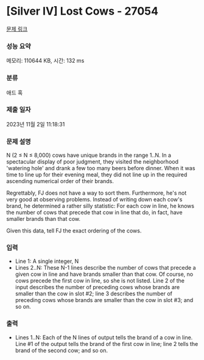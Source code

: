 # [Silver IV] Lost Cows - 27054 

[문제 링크](https://www.acmicpc.net/problem/27054) 

### 성능 요약

메모리: 110644 KB, 시간: 132 ms

### 분류

애드 혹

### 제출 일자

2023년 11월 2일 11:18:31

### 문제 설명

<p>N (2 ≤ N ≤ 8,000) cows have unique brands in the range 1..N. In a spectacular display of poor judgment, they visited the neighborhood 'watering hole' and drank a few too many beers before dinner. When it was time to line up for their evening meal, they did not line up in the required ascending numerical order of their brands.</p>

<p>Regrettably, FJ does not have a way to sort them. Furthermore, he's not very good at observing problems. Instead of writing down each cow's brand, he determined a rather silly statistic: For each cow in line, he knows the number of cows that precede that cow in line that do, in fact, have smaller brands than that cow.</p>

<p>Given this data, tell FJ the exact ordering of the cows.</p>

### 입력 

 <ul>
	<li>Line 1: A single integer, N</li>
	<li>Lines 2..N: These N-1 lines describe the number of cows that precede a given cow in line and have brands smaller than that cow. Of course, no cows precede the first cow in line, so she is not listed. Line 2 of the input describes the number of preceding cows whose brands are smaller than the cow in slot #2; line 3 describes the number of preceding cows whose brands are smaller than the cow in slot #3; and so on.</li>
</ul>

### 출력 

 <ul>
	<li>Lines 1..N: Each of the N lines of output tells the brand of a cow in line. Line #1 of the output tells the brand of the first cow in line; line 2 tells the brand of the second cow; and so on.</li>
</ul>

